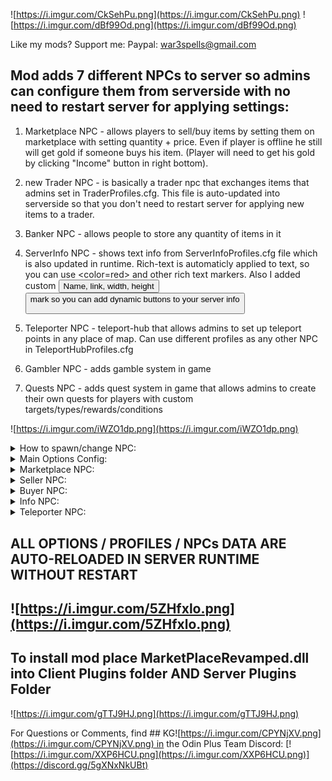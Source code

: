 ﻿﻿![https://i.imgur.com/CkSehPu.png](https://i.imgur.com/CkSehPu.png)
![https://i.imgur.com/dBf99Od.png](https://i.imgur.com/dBf99Od.png)

Like my mods? Support me:
Paypal: war3spells@gmail.com

## Mod adds 7 different NPCs to server so admins can configure them from serverside with no need to restart server for applying settings:

1) Marketplace NPC - allows players to sell/buy items by setting them on marketplace with setting quantity + price. Even if player is offline he still will get gold if someone buys his item. (Player will need to get his gold by clicking "Income" button in right bottom).

2) new Trader NPC - is basically a trader npc that exchanges items that admins set in TraderProfiles.cfg. This file is auto-updated into serverside so that you don't need to restart server for applying new items to a trader.

3) Banker NPC - allows people to store any quantity of items in it

4) ServerInfo NPC -  shows text info from ServerInfoProfiles.cfg file which is also updated in runtime. Rich-text is automaticly applied to text, so you can use <color=red> </color> and other rich text markers. Also I added custom <button>Name, link, width, height<button> mark so you can add dynamic buttons to your server info

5) Teleporter NPC - teleport-hub that allows admins to set up teleport points in any place of map. Can use different profiles as any other NPC in TeleportHubProfiles.cfg

6) Gambler NPC - adds gamble system in game

7) Quests NPC - adds quest system in game that allows admins to create their own quests for players with custom targets/types/rewards/conditions

![https://i.imgur.com/iWZO1dp.png](https://i.imgur.com/iWZO1dp.png)

<details><summary>How to spawn/change NPC:</summary>
<p> 

1) Add yourself as server admin

2) Open console (F5) and write: spawn marketplacenpc

![https://i.imgur.com/gDYUi8R.png](https://i.imgur.com/gDYUi8R.png)

3) To control NPC (change profile, override model, override name, snap to ground and rotate or change NPC type) press Shift + Interact on NPC

![https://i.imgur.com/lQ5SPQf.png](https://i.imgur.com/lQ5SPQf.png)

Menu:

![https://i.imgur.com/5A9Fgx4.png](https://i.imgur.com/5A9Fgx4.png)

Change NPC Type => Changes NPC type to chosen one

Change NPC Profile => Changes NPC profile string so Seller/Buyer/Info/Teleporter can change its values from config

Override NPC Name => Overrides NPC name to any string. Can apply rich text to it (font size, font color) with <color> and e.t.c

Override NPC Model => Overrides NPC model to your chosen Creature Prefab from Valheim (you can also use modded creatures)

Apply => Apply options

</p>
</details>
<details><summary>Main Options Config:</summary>
<p> 
All main options are located in BepInEx/MarketplaceKG/MarketPlace.cfg

![https://i.imgur.com/O1wcMwZ.png](https://i.imgur.com/O1wcMwZ.png)

OnlyEpicLootItems => If true, then players will be able to sell ONLY ITEMS WITH EPICLOOT EFFECTS in marketplace

ItemMarketLimit => limit of max slots that player can place in marketplace (I recommend to leave it on 15)﻿

MarketTaxes => This % of gold will be reduced for seller to get after his item is sold

VIPplayerTaxes => **## This taxes will be applied instead of usual one if player is in VIP list

BlockedPlayers => steam ids (write each after , ) that can't use marketplace

VIPplayersList => steam ids (write each after , ) that have different taxes value

CanTeleportWithOre => can player use teleport hub (teleporte npc) with ore in their inventory

BlockedPrefabs => prefab on each line is prohibited to sell in marketplace

</p>
</details>

<details><summary>Marketplace NPC:</summary>
<p> 

![https://i.imgur.com/qKLkeIu.png](https://i.imgur.com/qKLkeIu.png)

Marketplace allows player to add item in market slot and for other player to buy it. After your item slot bought, you get gold in "Income" tab. Player will get gold in "Income" even if seller is offline. ﻿

In order for seller to get his gold you need to click INCOME button.

Players can cancel their own lots after pressing on it and clicking "CANCEL"

![https://i.imgur.com/QQNDo5f.png](https://i.imgur.com/QQNDo5f.png)

Marketplace 100% supports EpicLoot mod with all its MagicItemEffects and extentions:

![https://i.imgur.com/xL8JFFK.png](https://i.imgur.com/xL8JFFK.png)

"My Sales" button allows you to see only YOUR sales so you can cancel them

</p>
</details>

<details><summary>Seller NPC:</summary>
<p> 

1) In order for admin to change Seller NPC data you need to go BepInEx/config/MarketplaceKG/SellerProfiles.cfg

![https://i.imgur.com/q5s4Nxi.png](https://i.imgur.com/q5s4Nxi.png)

![https://i.imgur.com/e0xAQR6.png](https://i.imgur.com/e0xAQR6.png)

In Order to add items to seller you need to add each item in new line with template: ItemPrefab , Count , Price
All items will automatically be added into [default] profile. 

If you want to add items in specific profile you need to write [profilename] and then start adding items with new line each

Example:

![https://i.imgur.com/PnEl06g.png](https://i.imgur.com/PnEl06g.png)

﻿Here I added two profiles Profile1 and Profile2 with items in each.
Then You should apply profile to Seller NPC inside game with NPC UI :

![https://i.imgur.com/qJtJjua.png](https://i.imgur.com/qJtJjua.png)

Result:

![https://i.imgur.com/CJCwWct.png](https://i.imgur.com/CJCwWct.png)

If you assign Profile2 it will have different items﻿﻿
</p>
</details>

<details><summary>Buyer NPC:</summary>
<p> 
It does SAME as Seller NPC but instead of Selling N Items for X gold it BUYS N items for X gold.

All Buyer Data is inside BepInEx/config/BuyerProfiles.cfg. 
Data has same structure as Seller NPC:

![https://i.imgur.com/dOkBoHO.png](https://i.imgur.com/dOkBoHO.png)

Result:

![https://i.imgur.com/7SDTOnb.png](https://i.imgur.com/7SDTOnb.png)﻿

</p>
</details>

<details><summary>Info NPC:</summary>
<p> 

NPC will read info from ServerInfo.cfg and display that on GUI.
Rich text markers can be applied to text you write. [Guide](https://docs.unity3d.com/Packages/com.unity.ugui@1.0/manual/StyledText.html) 
Also if you want to add button in your GUI (that will open any link), you can use <button>Name of button, link to site, width, height<button>

ServerInfo npc uses "default" profile by default. But you can add as many info profiles you want (same as Trader NPC profiles). Example below:

![https://i.imgur.com/sD7wex8.png](https://i.imgur.com/sD7wex8.png)

Non-profiled text will be applied to every new Info NPC with "default" profile. But if you want to add your own you need to add new line with [ProfileName] and then in new line write your text you want
</p>
</details>

<details><summary>Teleporter NPC:</summary>
<p> 

NPC acts as teleport-hub but all in one. Its profile/data controlled by BepInEx/MarketplaceKG/TeleportHubProfiles.cfg

![https://i.imgur.com/RY551NN.png](https://i.imgur.com/RY551NN.png)

To Add new teleport spots you need to add them new line each with structure: Spot Name, X coord, Y coord, Z coord, Icon name

You can add Icons in BepInEx/config/MarketplaceKG/MapPinsIcons folder

![https://i.imgur.com/yZVRMLF.png](https://i.imgur.com/yZVRMLF.png)

I recommend you to use 32x32 icons. 
Also you can write ItemPrefab name instead of icon in order to use its icon as map pin
When you click Interact on Teleporter NPC with profile you will open map and it will show pins to you. After Left Mouse click on icon you will teleport to XYZ coords of spot.

![https://i.imgur.com/Hoy6Gg1.png](https://i.imgur.com/Hoy6Gg1.png)

XYZ COORDS SHOULD BE INTEGERS VALUE ONLY (5.6 <= WRONG, 5 <= good)﻿
</p>
</details>

## ALL OPTIONS / PROFILES / NPCs DATA ARE AUTO-RELOADED IN SERVER RUNTIME WITHOUT RESTART

## ![https://i.imgur.com/5ZHfxlo.png](https://i.imgur.com/5ZHfxlo.png)

## To install mod place MarketPlaceRevamped.dll into Client Plugins folder AND Server Plugins Folder


![https://i.imgur.com/gTTJ9HJ.png](https://i.imgur.com/gTTJ9HJ.png)

﻿For Questions or Comments, find ## KG![https://i.imgur.com/CPYNjXV.png](https://i.imgur.com/CPYNjXV.png)﻿ in the Odin Plus Team Discord:
[![https://i.imgur.com/XXP6HCU.png](https://i.imgur.com/XXP6HCU.png)](https://discord.gg/5gXNxNkUBt)